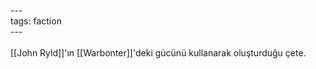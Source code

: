 ---<br>tags: faction<br>---<br><br>[[John Ryld]]'ın [[Warbonter]]'deki gücünü kullanarak oluşturduğu çete.